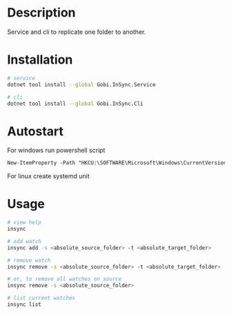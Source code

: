 # Description

Service and cli to replicate one folder to another.

# Installation
```bash
# service
dotnet tool install --global Gobi.InSync.Service

# cli
dotnet tool install --global Gobi.InSync.Cli
```

# Autostart
For windows run powershell script
```ps
New-ItemProperty -Path "HKCU:\SOFTWARE\Microsoft\Windows\CurrentVersion\Run" -Name "insyncd" -Value "c:\Users\'user name'\.dotnet\tools\insyncd.exe"  -PropertyType "String"
```
For linux create systemd unit

# Usage
```bash
# view help
insync

# add watch
insync add -s <absolute_source_folder> -t <absolute_target_folder>

# remove watch
insync remove -s <absolute_source_folder> -t <absolute_target_folder>

# or, to remove all watches on source
insync remove -s <absolute_source_folder>

# list current watches
insync list
```
